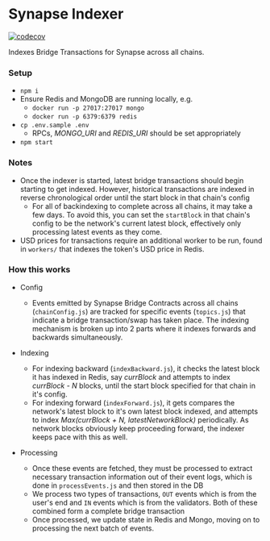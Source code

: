 # Synapse Indexer

[![codecov](https://codecov.io/gh/synapsecns/synapse-indexer/branch/master/graph/badge.svg?token=GHI8KQCMOB)](https://codecov.io/gh/synapsecns/synapse-indexer)

Indexes Bridge Transactions for Synapse across all chains.

### Setup

* `npm i`
* Ensure Redis and MongoDB are running locally, e.g.
    * `docker run -p 27017:27017 mongo`
    * `docker run -p 6379:6379 redis`
* `cp .env.sample .env`
    * RPCs, *MONGO_URI* and *REDIS_URI* should be set appropriately
* `npm start`

### Notes
* Once the indexer is started, latest bridge transactions should begin starting to get indexed. However, historical transactions are indexed in reverse chronological order until the start block in that chain's config
  * For all of backindexing to complete across all chains, it may take a few days. To avoid this, you can set the `startBlock` in that chain's config to be the network's current latest block, effectively only processing latest events as they come.
* USD prices for transactions require an additional worker to be run, found in `workers/` that indexes the token's USD price in Redis.

### How this works

* Config
  * Events emitted by Synapse Bridge Contracts across all chains (`chainConfig.js`) are tracked for specific events (`topics.js`) that indicate a bridge transaction/swap has taken place. The indexing mechanism is broken up into 2 parts where it indexes forwards and backwards simultaneously.

* Indexing 
  * For indexing backward (`indexBackward.js`), it checks the latest block it has indexed in Redis, say *currBlock* and attempts to index *currBlock - N* blocks, until the start block specified for that chain in it's config. 
  * For indexing forward (`indexForward.js`), it gets compares the network's latest block to it's own latest block indexed, and attempts to index *Max(currBlock + N, latestNetworkBlock)* periodically. As network blocks obviously keep proceeding forward, the indexer keeps pace with this as well.

* Processing
  * Once these events are fetched, they must be processed to extract necessary transaction information out of their event logs, which is done in `processEvents.js` and then stored in the DB 
  * We process two types of transactions, `OUT` events which is from the user's end and `IN` events which is from the validators. Both of these combined form a complete bridge transaction
  * Once processed, we update state in Redis and Mongo, moving on to processing the next batch of events.
